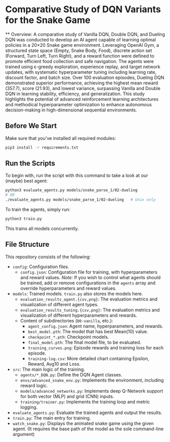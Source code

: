 # Comparative Study of DQN Variants for the Snake Game

** Overview:
A comparative study of Vanilla DQN, Double DQN, and Dueling DQN was conducted to develop an AI agent capable of learning optimal policies in a 20×20 Snake game environment. Leveraging OpenAI Gym, a structured state space (Empty, Snake Body, Food), discrete action set (Forward, Turn Left, Turn Right), and a reward function were defined to promote efficient food collection and safe navigation. The agents were trained using ε-greedy exploration, experience replay, and target network updates, with systematic hyperparameter tuning including learning rate, discount factor, and batch size. Over 100 evaluation episodes, Dueling DQN demonstrated superior performance, achieving the highest mean reward (357.7), score (21.93), and lowest variance, surpassing Vanilla and Double DQN in learning stability, efficiency, and generalization. This study highlights the potential of advanced reinforcement learning architectures and methodical hyperparameter optimization to enhance autonomous decision-making in high-dimensional sequential environments.

## Before We Start

Make sure that you've installed all required modules:

```sh
pip3 install -r requirements.txt
```

## Run the Scripts

To begin with, run the script with this command to take a look at our (maybe)
best agent:

```sh
python3 evaluate_agents.py models/snake_parse_1/02-dueling
# OR
./evaluate_agents.py models/snake_parse_1/02-dueling   # Unix only
```

To train the agents, simply run:

```sh
python3 train.py
```

This trains all models concurrently.

## File Structure

This repository consists of the following:

* `config`: Configuration files.
  * `config.json`: Configuration file for training, with hyperparameters and
      reward values. _Note:_ If you wish to control what agents should be trained,
      add or remove configurations in the `agents` array and override
      hyperparameters and reward values.
* `models`: Trained models. `train.py` also stores the models here.
  * `evaluation_results_agent.{csv,png}`: The evaluation metrics and visualization of
    different agent types.
  * `evaluation_results_tuning.{csv,png}`: The evaluation metrics and visualization of
    different hyperparameters and rewards.
  * Content of subdirectories (`00-vanilla`, etc.):
    * `agent_config.json`: Agent name, hyperparameters, and rewards.
    * `best_model.pth`: The model that has best Mean(10) value.
    * `checkpoint_*.pth`: Checkpoint models.
    * `final_model.pth`: The final model file, to be evaluated.
    * `training_curves.png`: Episode rewards and training loss for each episode.
    * `training-log.csv`: More detailed chart containing Epsilon, Reward, Avg10 and Loss.
* `src`: The main logic of the training.
  * `agents/*_DQN.py`: Define the DQN Agent classes.
  * `envs/advanced_snake_env.py`: Implements the environment, including reward logic.
  * `models/advanced_networks.py`: Implements deep Q-Network support for both
    vector (MLP) and grid (CNN) inputs.
  * `training/trainer.py`: Implements the training loop and metric logging.
* `evaluate_agents.py`: Evaluate the trained agents and output the results.
* `train.py`: The main entry for training.
* `watch_snake.py`: Displays the animated snake game using the given agent.
  (It requires the base path of the model as the sole command-line argument)
